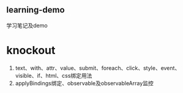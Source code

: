 ## learning-demo
学习笔记及demo

# knockout
1. text、with、attr、value、submit、foreach、click、style、event、visible、if、html、css绑定用法
2. applyBindings绑定、observable及observableArray监控
